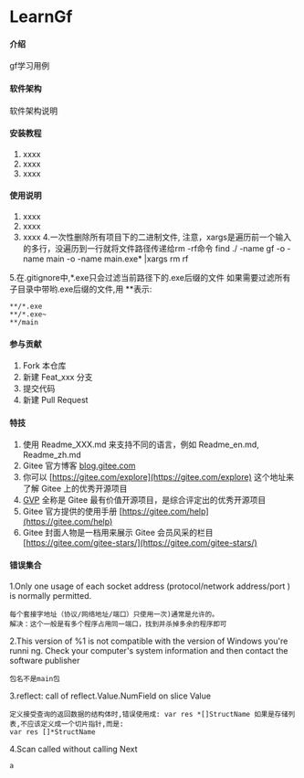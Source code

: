 # LearnGf

#### 介绍
gf学习用例

#### 软件架构
软件架构说明


#### 安装教程

1.  xxxx
2.  xxxx
3.  xxxx

#### 使用说明

1.  xxxx
2.  xxxx
3.  xxxx
4.一次性删除所有项目下的二进制文件, 注意，xargs是遍历前一个输入的多行，没遍历到一行就将文件路径传递给rm -rf命令
find ./ -name gf -o -name main -o -name main.exe* |xargs rm rf

5.在.gitignore中,*.exe只会过滤当前路径下的.exe后缀的文件
如果需要过滤所有子目录中带哟.exe后缀的文件,用 **表示:
```text
**/*.exe
**/*.exe~
**/main
```
#### 参与贡献

1.  Fork 本仓库
2.  新建 Feat_xxx 分支
3.  提交代码
4.  新建 Pull Request


#### 特技

1.  使用 Readme\_XXX.md 来支持不同的语言，例如 Readme\_en.md, Readme\_zh.md
2.  Gitee 官方博客 [blog.gitee.com](https://blog.gitee.com)
3.  你可以 [https://gitee.com/explore](https://gitee.com/explore) 这个地址来了解 Gitee 上的优秀开源项目
4.  [GVP](https://gitee.com/gvp) 全称是 Gitee 最有价值开源项目，是综合评定出的优秀开源项目
5.  Gitee 官方提供的使用手册 [https://gitee.com/help](https://gitee.com/help)
6.  Gitee 封面人物是一档用来展示 Gitee 会员风采的栏目 [https://gitee.com/gitee-stars/](https://gitee.com/gitee-stars/)


#### 错误集合
1.Only one usage of each socket address (protocol/network address/port
) is normally permitted.
```text
每个套接字地址（协议/网络地址/端口）只使用一次)通常是允许的。
解决：这个一般是有多个程序占用同一端口，找到并杀掉多余的程序即可
```

2.This version of %1 is not compatible with the version of Windows you're runni
ng. Check your computer's system information and then contact the software publisher
```text
包名不是main包
```

3.reflect: call of reflect.Value.NumField on slice Value
```text
定义接受查询的返回数据的结构体时,错误使用成: var res *[]StructName 如果是存储列表,不应该定义成一个切片指针,而是: 
var res []*StructName
```

4.Scan called without calling Next
```text
a
```
